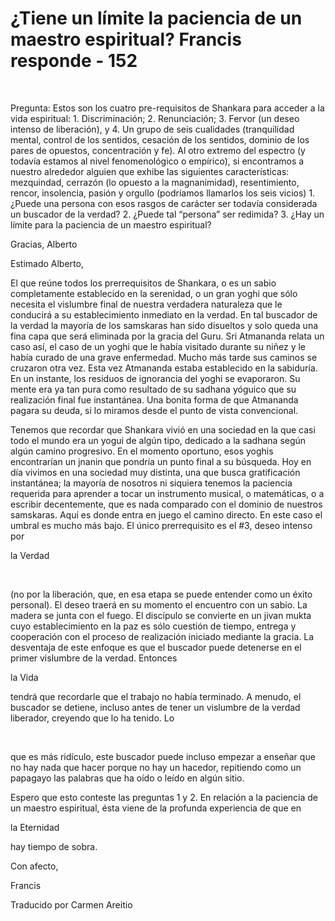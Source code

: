 # ¿Tiene un límite la paciencia de un maestro espiritual? Francis responde - 152

  

Pregunta: Estos son los cuatro pre-requisitos de Shankara para acceder a la vida espiritual: 1. Discriminación; 2. Renunciación; 3. Fervor (un deseo intenso de liberación), y 4. Un grupo de seis cualidades (tranquilidad mental, control de los sentidos, cesación de los sentidos, dominio de los pares de opuestos, concentración y fe). Al otro extremo del espectro (y todavía estamos al nivel fenomenológico o empírico), si encontramos a nuestro alrededor alguien que exhibe las siguientes características: mezquindad, cerrazón (lo opuesto a la magnanimidad), resentimiento, rencor, insolencia, pasión y orgullo (podríamos llamarlos los seis vicios) 1. ¿Puede una persona con esos rasgos de carácter ser todavía considerada un buscador de la verdad? 2. ¿Puede tal “persona” ser redimida? 3. ¿Hay un límite para la paciencia de un maestro espiritual?

Gracias, Alberto

Estimado Alberto,

El que reúne todos los prerrequisitos de Shankara, o es un sabio completamente establecido en la serenidad, o un gran yoghi que sólo necesita el vislumbre final de nuestra verdadera naturaleza que le conducirá a su establecimiento inmediato en la verdad. En tal buscador de la verdad la mayoría de los samskaras han sido disueltos y solo queda una fina capa que será eliminada por la gracia del Guru. Sri Atmananda relata un caso así, el caso de un yoghi que le había visitado durante su niñez y le había curado de una grave enfermedad. Mucho más tarde sus caminos se cruzaron otra vez. Esta vez Atmananda estaba establecido en la sabiduría. En un instante, los residuos de ignorancia del yoghi se evaporaron. Su mente era ya tan pura como resultado de su sadhana yóguico que su realización final fue instantánea. Una bonita forma de que Atmananda pagara su deuda, si lo miramos desde el punto de vista convencional.

Tenemos que recordar que Shankara vivió en una sociedad en la que casi todo el mundo era un yogui de algún tipo, dedicado a la sadhana según algún camino progresivo. En el momento oportuno, esos yoghis encontrarían un jnanin que pondría un punto final a su búsqueda. Hoy en día vivimos en una sociedad muy distinta, una que busca gratificación instantánea; la mayoría de nosotros ni siquiera tenemos la paciencia requerida para aprender a tocar un instrumento musical, o matemáticas, o a escribir decentemente, que es nada comparado con el dominio de nuestros samskaras. Aquí es donde entra en juego el camino directo. En este caso el umbral es mucho más bajo. El único prerrequisito es el #3, deseo intenso por 

la Verdad

  

(no por la liberación, que, en esa etapa se puede entender como un éxito personal). El deseo traerá en su momento el encuentro con un sabio. La madera se junta con el fuego. El discípulo se convierte en un jivan mukta cuyo establecimiento en la paz es sólo cuestión de tiempo, entrega y cooperación con el proceso de realización iniciado mediante la gracia. La desventaja de este enfoque es que el buscador puede detenerse en el primer vislumbre de la verdad. Entonces 

la Vida

 tendrá que recordarle que el trabajo no había terminado. A menudo, el buscador se detiene, incluso antes de tener un vislumbre de la verdad liberador, creyendo que lo ha tenido. Lo

  

que es más ridículo, este buscador puede incluso empezar a enseñar que no hay nada que hacer porque no hay un hacedor, repitiendo como un papagayo las palabras que ha oído o leído en algún sitio.

Espero que esto conteste las preguntas 1 y 2. En relación a la paciencia de un maestro espiritual, ésta viene de la profunda experiencia de que en 

la Eternidad

 hay tiempo de sobra.

Con afecto,

Francis

Traducido por Carmen Areitio

